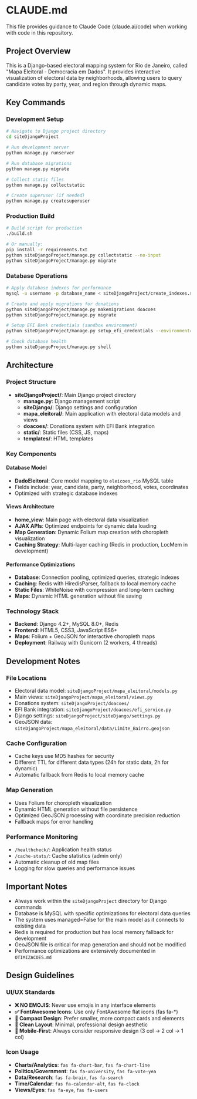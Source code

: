 # CLAUDE.md

This file provides guidance to Claude Code (claude.ai/code) when working with code in this repository.

## Project Overview

This is a Django-based electoral mapping system for Rio de Janeiro, called "Mapa Eleitoral - Democracia em Dados". It provides interactive visualization of electoral data by neighborhoods, allowing users to query candidate votes by party, year, and region through dynamic maps.

## Key Commands

### Development Setup
```bash
# Navigate to Django project directory
cd siteDjangoProject

# Run development server
python manage.py runserver

# Run database migrations
python manage.py migrate

# Collect static files
python manage.py collectstatic

# Create superuser (if needed)
python manage.py createsuperuser
```

### Production Build
```bash
# Build script for production
./build.sh

# Or manually:
pip install -r requirements.txt
python siteDjangoProject/manage.py collectstatic --no-input
python siteDjangoProject/manage.py migrate
```

### Database Operations
```bash
# Apply database indexes for performance
mysql -u username -p database_name < siteDjangoProject/create_indexes.sql

# Create and apply migrations for donations
python siteDjangoProject/manage.py makemigrations doacoes
python siteDjangoProject/manage.py migrate

# Setup EFI Bank credentials (sandbox environment)
python siteDjangoProject/manage.py setup_efi_credentials --environment=sandbox

# Check database health
python siteDjangoProject/manage.py shell
```

## Architecture

### Project Structure
- **siteDjangoProject/**: Main Django project directory
  - **manage.py**: Django management script
  - **siteDjango/**: Django settings and configuration
  - **mapa_eleitoral/**: Main application with electoral data models and views
  - **doacoes/**: Donations system with EFI Bank integration
  - **static/**: Static files (CSS, JS, maps)
  - **templates/**: HTML templates

### Key Components

#### Database Model
- **DadoEleitoral**: Core model mapping to `eleicoes_rio` MySQL table
- Fields include: year, candidate, party, neighborhood, votes, coordinates
- Optimized with strategic database indexes

#### Views Architecture
- **home_view**: Main page with electoral data visualization
- **AJAX APIs**: Optimized endpoints for dynamic data loading
- **Map Generation**: Dynamic Folium map creation with choropleth visualization
- **Caching Strategy**: Multi-layer caching (Redis in production, LocMem in development)

#### Performance Optimizations
- **Database**: Connection pooling, optimized queries, strategic indexes
- **Caching**: Redis with HiredisParser, fallback to local memory cache
- **Static Files**: WhiteNoise with compression and long-term caching
- **Maps**: Dynamic HTML generation without file saving

### Technology Stack
- **Backend**: Django 4.2+, MySQL 8.0+, Redis
- **Frontend**: HTML5, CSS3, JavaScript ES6+
- **Maps**: Folium + GeoJSON for interactive choropleth maps
- **Deployment**: Railway with Gunicorn (2 workers, 4 threads)

## Development Notes

### File Locations
- Electoral data model: `siteDjangoProject/mapa_eleitoral/models.py`
- Main views: `siteDjangoProject/mapa_eleitoral/views.py`
- Donations system: `siteDjangoProject/doacoes/`
- EFI Bank integration: `siteDjangoProject/doacoes/efi_service.py`
- Django settings: `siteDjangoProject/siteDjango/settings.py`
- GeoJSON data: `siteDjangoProject/mapa_eleitoral/data/Limite_Bairro.geojson`

### Cache Configuration
- Cache keys use MD5 hashes for security
- Different TTL for different data types (24h for static data, 2h for dynamic)
- Automatic fallback from Redis to local memory cache

### Map Generation
- Uses Folium for choropleth visualization
- Dynamic HTML generation without file persistence
- Optimized GeoJSON processing with coordinate precision reduction
- Fallback maps for error handling

### Performance Monitoring
- `/healthcheck/`: Application health status
- `/cache-stats/`: Cache statistics (admin only)
- Automatic cleanup of old map files
- Logging for slow queries and performance issues

## Important Notes

- Always work within the `siteDjangoProject` directory for Django commands
- Database is MySQL with specific optimizations for electoral data queries
- The system uses managed=False for the main model as it connects to existing data
- Redis is required for production but has local memory fallback for development
- GeoJSON file is critical for map generation and should not be modified
- Performance optimizations are extensively documented in `OTIMIZACOES.md`

## Design Guidelines

### UI/UX Standards
- **❌ NO EMOJIS**: Never use emojis in any interface elements
- **✅ FontAwesome Icons**: Use only FontAwesome flat icons (fas fa-*)
- **📏 Compact Design**: Prefer smaller, more compact cards and elements
- **🎨 Clean Layout**: Minimal, professional design aesthetic
- **📱 Mobile-First**: Always consider responsive design (3 col → 2 col → 1 col)

### Icon Usage
- **Charts/Analytics**: `fas fa-chart-bar`, `fas fa-chart-line`
- **Politics/Government**: `fas fa-university`, `fas fa-vote-yea`
- **Data/Research**: `fas fa-brain`, `fas fa-search`
- **Time/Calendar**: `fas fa-calendar-alt`, `fas fa-clock`
- **Views/Eyes**: `fas fa-eye`, `fas fa-users`